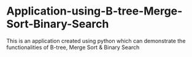 # Application-using-B-tree-Merge-Sort-Binary-Search
This is an application created using python which can demonstrate the functionalities of B-tree, Merge Sort &amp; Binary Search
